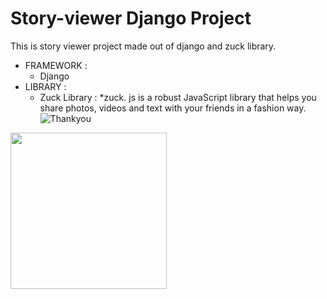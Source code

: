 # Story-viewer Django Project
This is story viewer project made out of django and zuck library.
* FRAMEWORK :
  * Django
* LIBRARY :
  * Zuck Library :
    *zuck. js is a robust JavaScript library that helps you share photos, videos and text with your friends in a fashion way.
![Thankyou](https://thumbs.dreamstime.com/b/thank-you-heart-icon-stock-vector-thank-you-heart-icon-vector-164556606.jpg)

[<img src="(https://thumbs.dreamstime.com/b/thank-you-heart-icon-stock-vector-thank-you-heart-icon-vector-164556606.jpg)" width="250"/>]((https://thumbs.dreamstime.com/b/thank-you-heart-icon-stock-vector-thank-you-heart-icon-vector-164556606.jpg))
